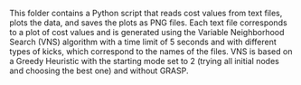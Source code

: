 This folder contains a Python script that reads cost values from text files, plots the data, and saves the plots as PNG files. Each text file corresponds to a plot of cost values and is generated using the Variable Neighborhood Search (VNS) algorithm with a time limit of 5 seconds and with different types of kicks, which correspond to the names of the files. VNS is based on a Greedy Heuristic with the starting mode set to 2 (trying all initial nodes and choosing the best one) and without GRASP.